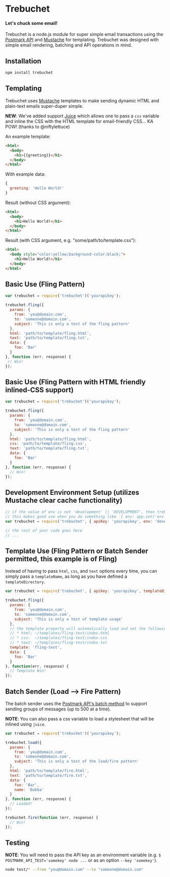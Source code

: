 # Trebuchet

#### Let's chuck some email!

Trebuchet is a node.js module for super simple email transactions using the [Postmark API](http://postmarkapp.com) and [Mustache](http://mustache.github.com/) for templating. Trebuchet was designed with simple email rendering, batching and API operations in mind.

## Installation

```bash
npm install trebuchet
```

## Templating

Trebuchet uses [Mustache](http://mustache.github.com/) templates to make sending dynamic HTML and plain-text emails super-duper simple.

**NEW**: We've added support [Juice](https://github.com/LearnBoost/juice) which allows one to pass a `css` variable and inline the CSS with the HTML template for email-friendly CSS... KA POW! (thanks to @niftylettuce)

An example template:

```html
<html>
  <body>
    <h1>{{greeting}}</h1>
  </body>
</html>
```

With example data:

```javascript
{
  greeting: 'Hello World!'
}
```

Result (without CSS argument):

```html
<html>
  <body>
    <h1>Hello World!</h1>
  </body>
</html>
```

Result (with CSS argument, e.g. "some/path/to/template.css"):

```html
<html>
  <body style="color:yellow;background-color:black;">
    <h1>Hello World!</h1>
  </body>
</html>
```

## Basic Use (Fling Pattern)

```javascript
var trebuchet = require('trebuchet')('yourapikey');

trebuchet.fling({
  params: {
    from: 'you@domain.com',
    to: 'someone@domain.com',
    subject: 'This is only a test of the fling pattern'
  },
  html: 'path/to/template/fling.html',
  text: 'path/to/template/fling.txt',
  data: {
    foo: 'Bar'
  }
}, function (err, response) {
 // Win!
});
```

## Basic Use (Fling Pattern with HTML friendly inlined-CSS support)

```javascript
var trebuchet = require('trebuchet')('yourapikey');

trebuchet.fling({
  params: {
    from: 'you@domain.com',
    to: 'someone@domain.com',
    subject: 'This is only a test of the fling pattern'
  },
  html: 'path/to/template/fling.html',
  css: 'path/to/template/fling.css',
  text: 'path/to/template/fling.txt',
  data: {
    foo: 'Bar'
  }
}, function (err, response) {
  // Win!
});
```

## Development Environment Setup (utilizes Mustache clear cache functionality)

```javascript
// if the value of env is not 'development' || 'DEVELOPMENT', then trebuchet ignores the cache stuff, no worries
// this makes good use when you do something like `{ env: app.set('env') }` of course!
var trebuchet = require('trebuchet', { apiKey: 'yourapikey', env: 'development' });

// the rest of your code goes here
// ...
```

## Template Use (Fling Pattern or Batch Sender permitted, this example is of Fling)

Instead of having to pass `html`, `css`, and `text` options every time, you can simply pass a `templateName`, as long as you have defined a `templateDirectory`.

```javascript
var trebuchet = require('trebuchet', { apikey: 'yourapikey', templateDirectory: path.join(__dirname, 'templates') });

trebuchet.fling({
  params: {
    from: 'you@domain.com',
    to: 'someone@domain.com',
    subject: 'This is only a test of template usage'
  },
  // the template property will automatically load and set the following options without you having to manually set them
  // * html: ~/templates/fling-test/index.html
  // * css:  ~/templates/fling-test/index.css
  // * text: ~/templates/fling-test/index.txt
  template: 'fling-test',
  data: {
    foo: 'Bar'
  }
}, function(err, response) {
  // Template Win!
});
```

## Batch Sender (Load --> Fire Pattern)

The batch sender uses the [Postmark API's batch method](http://developer.postmarkapp.com/developer-build.html#batching-messages) to support sending groups of messages (up to 500 at a time).

**NOTE**: You can also pass a css variable to load a stylesheet that will be inlined using `juice`.

```javascript
var trebuchet = require('trebuchet')('yourapikey');

trebuchet.load({
  params: {
    from: 'you@domain.com',
    to: 'someone@domain.com',
    subject: 'This is only a test of the load/fire pattern'
  },
  html: 'path/to/template/fire.html',
  text: 'path/to/template/fire.txt',
  data: {
    foo: 'Bar',
    name: 'Bubba'
  }
}, function (err, response) {
  // Loaded!
});
```

```javascript
trebuchet.fire(function (err, response) {
  // Win!
});
```

## Testing

**NOTE**: You will need to pass the API key as an environment variable (e.g. `$ POSTMARK_API_TEST='somekey' node ...` or as an option `--key 'somekey'`).

```bash
node test/* --from "you@domain.com" --to "someone@domain.com"
```
